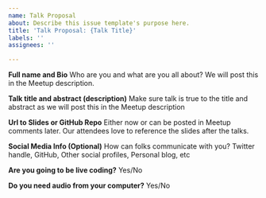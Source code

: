 ```yaml
---
name: Talk Proposal
about: Describe this issue template's purpose here.
title: 'Talk Proposal: {Talk Title}'
labels: ''
assignees: ''

---
```


**Full name and Bio**
Who are you and what are you all about? We will post this in the Meetup description.

**Talk title and abstract (description)**
Make sure talk is true to the title and abstract as we will post this in the Meetup description

**Url to Slides or GitHub Repo**
Either now or can be posted in Meetup comments later. Our attendees love to reference the slides after the talks.

**Social Media Info (Optional)**
How can folks communicate with you? Twitter handle, GitHub, Other social profiles, Personal blog, etc

**Are you going to be live coding?**
Yes/No

**Do you need audio from your computer?**
Yes/No

